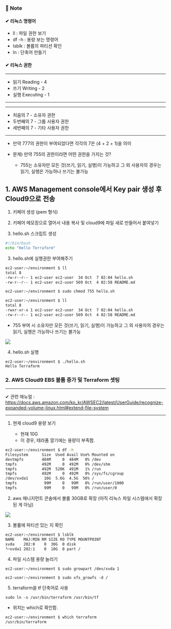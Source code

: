 ### 📖 Note
#### ✔ 리눅스 명령어

- ll : 파일 권한 보기
- df -h : 용량 보는 명령어
- lsblk : 볼륨의 파티션 확인
- ln : 단축어 만들기

#### ✔ 리눅스 권한

---

- 읽기 Reading - 4  
- 쓰기 Writing - 2  
- 실행 Executing - 1

---

---

- 처음의 7 - 소유자 권한  
- 두번째의 7 - 그룹 사용자 권한  
- 세번째의 7 - 기타 사용자 권한

---

- 만약 777의 권한이 부여되었다면 각각의 7은 (4 + 2 + 1)을 의미

- 문제) 만약 755의 권한이라면 어떤 권한을 가지는 것?  
	- 755는 소유자만 모든 것(쓰기, 읽기, 실행)이 가능하고 그 외 사용자의 경우는 읽기, 실행은 가능하나 쓰기는 불가능

## 1. AWS Management console에서 Key pair 생성 후 Cloud9으로 전송
1. 키페어 생성 (pem 형식)

2. 키페어 메모장으로 열어서 내용 복사 및 cloud9에 파일 새로 만들어서 붙여넣기

2. hello.sh 스크립트 생성

```bash
#!/bin/bash
echo "Hello Terraform"
```

3. hello.sh에 실행권한 부여해주기

```bash
ec2-user:~/environment $ ll
total 8
-rw-r--r-- 1 ec2-user ec2-user  34 Oct  7 02:04 hello.sh
-rw-r--r-- 1 ec2-user ec2-user 569 Oct  4 02:58 README.md

ec2-user:~/environment $ sudo chmod 755 hello.sh

ec2-user:~/environment $ ll
total 8
-rwxr-xr-x 1 ec2-user ec2-user  34 Oct  7 02:04 hello.sh
-rw-r--r-- 1 ec2-user ec2-user 569 Oct  4 02:58 README.md
```

- 755 부여 시 소유자만 모든 것(쓰기, 읽기, 실행)이 가능하고 그 외 사용자의 경우는 읽기, 실행은 가능하나 쓰기는 불가능

![](https://i.imgur.com/BIa2ijf.png)

4. hello.sh 실행

```
ec2-user:~/environment $ ./hello.sh
Hello Terraform
```

### 2. AWS Cloud9 EBS 볼륨 증가 및 Terraform 셋팅

---

✔ 관련 매뉴얼 : https://docs.aws.amazon.com/ko_kr/AWSEC2/latest/UserGuide/recognize-expanded-volume-linux.html#extend-file-system

---

1. 현재 cloud9 용량 보기

	- 현재 10G
	- 이 경우, 테라폼 깔기에는 용량이 부족함.

```bash
ec2-user:~/environment $ df -h
Filesystem      Size  Used Avail Use% Mounted on
devtmpfs        484M     0  484M   0% /dev
tmpfs           492M     0  492M   0% /dev/shm
tmpfs           492M  520K  491M   1% /run
tmpfs           492M     0  492M   0% /sys/fs/cgroup
/dev/xvda1       10G  5.6G  4.5G  56% /
tmpfs            99M     0   99M   0% /run/user/1000
tmpfs            99M     0   99M   0% /run/user/0
```

2. aws 매니지먼트 콘솔에서 볼륨 30GB로 확장 (아직 리눅스 파일 시스템에서 확장된 게 아님)

![](https://i.imgur.com/PUYHuhn.png)

3. 볼륨에 파티션 있는 지 확인

```bash
ec2-user:~/environment $ lsblk
NAME    MAJ:MIN RM SIZE RO TYPE MOUNTPOINT
xvda    202:0    0  30G  0 disk 
└─xvda1 202:1    0  10G  0 part /
```

4.  파일 시스템 용량 늘리기

```
ec2-user:~/environment $ sudo growpart /dev/xvda 1

ec2-user:~/environment $ sudo xfs_growfs -d /
```

5. terraform을 tf 단축어로 사용
```
sudo ln -s /usr/bin/terraform /usr/bin/tf
```
- 위치는 which로 확인함.
```bash
ec2-user:~/environment $ which terraform
/usr/bin/terraform
```
<!--stackedit_data:
eyJoaXN0b3J5IjpbMTgzMTU1MzgyNV19
-->